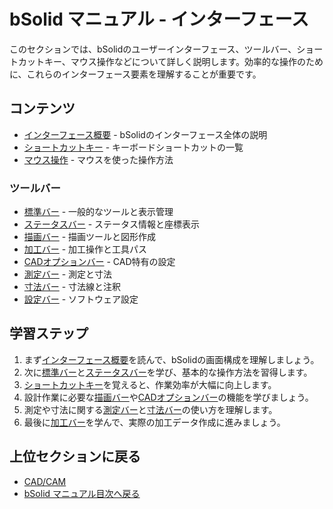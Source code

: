 # bSolid マニュアル - インターフェース

このセクションでは、bSolidのユーザーインターフェース、ツールバー、ショートカットキー、マウス操作などについて詳しく説明します。効率的な操作のために、これらのインターフェース要素を理解することが重要です。

## コンテンツ

- [インターフェース概要](./interface_overview.md) - bSolidのインターフェース全体の説明
- [ショートカットキー](./shortcuts.md) - キーボードショートカットの一覧
- [マウス操作](./mouse_operations.md) - マウスを使った操作方法

### ツールバー

- [標準バー](./standard_toolbar.md) - 一般的なツールと表示管理
- [ステータスバー](./status_bar.md) - ステータス情報と座標表示
- [描画バー](./drawing_toolbar.md) - 描画ツールと図形作成
- [加工バー](./machining_toolbar.md) - 加工操作と工具パス
- [CADオプションバー](./cad_options_toolbar.md) - CAD特有の設定
- [測定バー](./measurement_toolbar.md) - 測定と寸法
- [寸法バー](./dimension_toolbar.md) - 寸法線と注釈
- [設定バー](./settings_toolbar.md) - ソフトウェア設定

## 学習ステップ

1. まず[インターフェース概要](./interface_overview.md)を読んで、bSolidの画面構成を理解しましょう。
2. 次に[標準バー](./standard_toolbar.md)と[ステータスバー](./status_bar.md)を学び、基本的な操作方法を習得します。
3. [ショートカットキー](./shortcuts.md)を覚えると、作業効率が大幅に向上します。
4. 設計作業に必要な[描画バー](./drawing_toolbar.md)や[CADオプションバー](./cad_options_toolbar.md)の機能を学びましょう。
5. 測定や寸法に関する[測定バー](./measurement_toolbar.md)と[寸法バー](./dimension_toolbar.md)の使い方を理解します。
6. 最後に[加工バー](./machining_toolbar.md)を学んで、実際の加工データ作成に進みましょう。

## 上位セクションに戻る

- [CAD/CAM](../README.md)
- [bSolid マニュアル目次へ戻る](../../README.md) 
